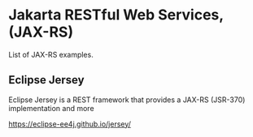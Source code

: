 # Jakarta RESTful Web Services, (JAX-RS)
List of JAX-RS examples.

## Eclipse Jersey
Eclipse Jersey is a REST framework that provides a JAX-RS (JSR-370) implementation and more

https://eclipse-ee4j.github.io/jersey/